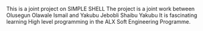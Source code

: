 This is a joint project on SIMPLE SHELL
The project is a joint work between Olusegun Olawale Ismail
and Yakubu Jebobli Shaibu Yakubu
It is fascinating learning High level programming in the ALX Soft Engineering 
Programme.
